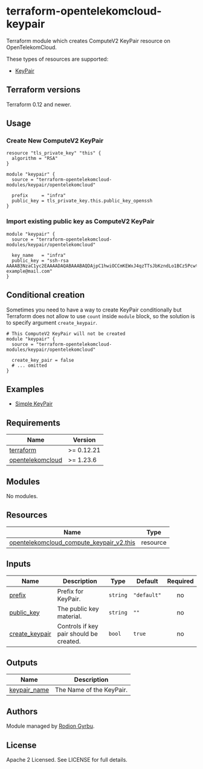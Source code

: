 # terraform-opentelekomcloud-keypair

Terraform module which creates ComputeV2 KeyPair resource on OpenTelekomCloud.

These types of resources are supported:

* [KeyPair](https://registry.terraform.io/providers/opentelekomcloud/opentelekomcloud/latest/docs/resources/compute_keypair_v2)

## Terraform versions

Terraform 0.12 and newer.

## Usage

### Create New ComputeV2 KeyPair

```hcl
resource "tls_private_key" "this" {
  algorithm = "RSA"
}

module "keypair" {
  source = "terraform-opentelekomcloud-modules/keypair/opentelekomcloud"

  prefix     = "infra"
  public_key = tls_private_key.this.public_key_openssh
}
```

### Import existing public key as ComputeV2 KeyPair

```hcl
module "keypair" {
  source = "terraform-opentelekomcloud-modules/keypair/opentelekomcloud"

  key_name   = "infra"
  public_key = "ssh-rsa AAAAB3NzaC1yc2EAAAADAQABAAABAQDAjpC1hwiOCCmKEWxJ4qzTTsJbKzndLo1BCz5PcwtUnflmU+gHJtWMZKpuEGVi29h0A/+ydKek1O18k10Ff+4tyFjiHDQAT9+OfgWf7+b1yK+qDip3X1C0UPMbwHlTfSGWLGZquwhvEFx9k3h/M+VtMvwR1lJ9LUyTAImnNjWG7TAIPmui30HvM2UiFEmqkr4ijq45MyX2+fLIePLRIFuu1p4whjHAQYufqyno3BS48icQb4p6iVEZPo4AE2o9oIyQvj2mx4dk5Y8CgSETOZTYDOR3rU2fZTRDRgPJDH9FWvQjF5tA0p3d9CoWWd2s6GKKbfoUIi8R/Db1BSPJwkqB example@mail.com"
}
```

## Conditional creation

Sometimes you need to have a way to create KeyPair conditionally but Terraform does not allow to use `count` inside `module` block, so the solution is to specify argument `create_keypair`.

```hcl
# This ComputeV2 KeyPair will not be created
module "keypair" {
  source = "terraform-opentelekomcloud-modules/keypair/opentelekomcloud"

  create_key_pair = false
  # ... omitted
}
```

## Examples

* [Simple KeyPair](https://github.com/terraform-opentelekomcloud-modules/terraform-opentelekomcloud-keypair/tree/main/examples/simple-keypair)

## Requirements

| Name                                                                                           | Version    |
| ---------------------------------------------------------------------------------------------- | ---------- |
| <a name="requirement_terraform"></a> [terraform](#requirement\_terraform)                      | >= 0.12.21 |
| <a name="requirement_opentelekomcloud"></a> [opentelekomcloud](#requirement\_opentelekomcloud) | >= 1.23.6  |

## Modules

No modules.

## Resources

| Name                                                                                                                                                           | Type     |
| -------------------------------------------------------------------------------------------------------------------------------------------------------------- | -------- |
| [opentelekomcloud_compute_keypair_v2.this](https://registry.terraform.io/providers/opentelekomcloud/opentelekomcloud/latest/docs/resources/compute_keypair_v2) | resource |

## Inputs

| Name                                                                          | Description                             | Type     | Default     | Required |
| ----------------------------------------------------------------------------- | --------------------------------------- | -------- | ----------- | :------: |
| <a name="input_prefix"></a> [prefix](#input\_prefix)                          | Prefix for KeyPair.                     | `string` | `"default"` |    no    |
| <a name="input_public_key"></a> [public_key](#input\_public\_key)             | The public key material.                | `string` | `""`        |    no    |
| <a name="input_create_keypair"></a> [create_keypair](#input\_create\_keypair) | Controls if key pair should be created. | `bool`   | `true`      |    no    |

## Outputs

| Name                                                                       | Description              |
| -------------------------------------------------------------------------- | ------------------------ |
| <a name="output_keypair_name"></a> [keypair\_name](#output\_keypair\_name) | The Name of the KeyPair. |


## Authors

Module managed by [Rodion Gyrbu](https://github.com/lego963).

## License

Apache 2 Licensed. See LICENSE for full details.

